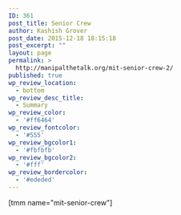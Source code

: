 ```yaml
---
ID: 361
post_title: Senior Crew
author: Kashish Grover
post_date: 2015-12-18 18:15:18
post_excerpt: ""
layout: page
permalink: >
  http://manipalthetalk.org/mit-senior-crew-2/
published: true
wp_review_location:
  - bottom
wp_review_desc_title:
  - Summary
wp_review_color:
  - '#ff6464'
wp_review_fontcolor:
  - '#555'
wp_review_bgcolor1:
  - '#fbfbfb'
wp_review_bgcolor2:
  - '#fff'
wp_review_bordercolor:
  - '#ededed'
---
```

<p style="text-align: left;">[tmm name="mit-senior-crew"]</p>